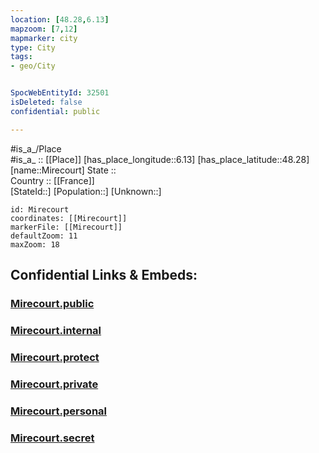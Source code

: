 ```yaml
---
location: [48.28,6.13] 
mapzoom: [7,12] 
mapmarker: city 
type: City
tags:
- geo/City


SpocWebEntityId: 32501
isDeleted: false
confidential: public

---
```

#is_a_/Place  
#is_a_ :: [[Place]] 
[has_place_longitude::6.13] 
[has_place_latitude::48.28] 
[name::Mirecourt] 
State ::  
Country :: [[France]]  
[StateId::] 
[Population::] 
[Unknown::] 


```leaflet
id: Mirecourt
coordinates: [[Mirecourt]] 
markerFile: [[Mirecourt]] 
defaultZoom: 11 
maxZoom: 18
```


## Confidential Links & Embeds: 

### [Mirecourt.public](/_public/\Earth\Continent\Europe\Europe~West\France\regions~France\Grand_Est\departments~Grand_Est\Vosges\communes~Vosges\Neufchâteau\cities~NeufchâteauMirecourt.public.md) 

### [Mirecourt.internal](/_internal/\Earth\Continent\Europe\Europe~West\France\regions~France\Grand_Est\departments~Grand_Est\Vosges\communes~Vosges\Neufchâteau\cities~NeufchâteauMirecourt.internal.md) 

### [Mirecourt.protect](/_protect/\Earth\Continent\Europe\Europe~West\France\regions~France\Grand_Est\departments~Grand_Est\Vosges\communes~Vosges\Neufchâteau\cities~NeufchâteauMirecourt.protect.md) 

### [Mirecourt.private](/_private/\Earth\Continent\Europe\Europe~West\France\regions~France\Grand_Est\departments~Grand_Est\Vosges\communes~Vosges\Neufchâteau\cities~NeufchâteauMirecourt.private.md) 

### [Mirecourt.personal](/_personal/\Earth\Continent\Europe\Europe~West\France\regions~France\Grand_Est\departments~Grand_Est\Vosges\communes~Vosges\Neufchâteau\cities~NeufchâteauMirecourt.personal.md) 

### [Mirecourt.secret](/_secret/\Earth\Continent\Europe\Europe~West\France\regions~France\Grand_Est\departments~Grand_Est\Vosges\communes~Vosges\Neufchâteau\cities~NeufchâteauMirecourt.secret.md)

